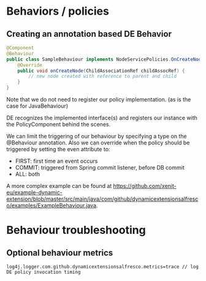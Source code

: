 # Behaviors / policies

## Creating an annotation based DE Behavior

```java
@Component
@Behaviour
public class SampleBehaviour implements NodeServicePolicies.OnCreateNodePolicy {
    @Override
    public void onCreateNode(ChildAssociationRef childAssocRef) {
        // new node created with reference to parent and child
    }
}
```

Note that we do not need to register our policy implementation. (as is the case for JavaBehaviour)

DE recognizes the implemented interface(s) and registers our instance with the PolicyComponent behind the scenes.

We can limit the triggering of our behaviour by specifying a type on the @Behaviour annotation.
Also we can override when the policy should be triggered by setting the even attribute to:
* FIRST: first time an event occurs
* COMMIT:  triggered from Spring commit listener, before DB commit
* ALL: both

A more complex example can be found at https://github.com/xenit-eu/example-dynamic-extension/blob/master/src/main/java/com/github/dynamicextensionsalfresco/examples/ExampleBehaviour.java.

# Behaviour troubleshooting

## Optional behaviour metrics
    log4j.logger.com.github.dynamicextensionsalfresco.metrics=trace // log DE policy invocation timing 